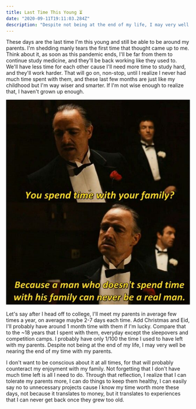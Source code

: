 ```yaml
---
title: Last Time This Young ⏳
date: "2020-09-11T19:11:03.284Z"
description: "Despite not being at the end of my life, I may very well be nearing the end of my time with my parents."
---
```


These days are the last time I'm this young and still be able to be around my parents. I'm shedding manly tears the first time that thought came up to me. Think about it, as soon as this pandemic ends, I'll be far from them to continue study medicine, and they'll be back working like they used to. We'll have less time for each other cause I'll need more time to study hard, and they'll work harder. That will go on, non-stop, until I realize I never had much time spent with them, and these last few months are just like my childhood but I'm way wiser and smarter. If I'm not wise enough to realize that, I haven't grown up enough.

![Gatsby](./corleone-family.jpg)

Let's say after I head off to college, I'll meet my parents in average few times a year, on average maybe 2-7 days each time. Add Christmas and Eid, I'll probably have around 1 month time with them if I'm lucky. Compare that to the ~18 years that I spent with them, everyday except the sleepovers and competition camps. I probably have only 1/100 the time I used to have left with my parents. Despite not being at the end of my life, I may very well be nearing the end of my time with my parents.

I don't want to be conscious about it at all times, for that will probably counteract my enjoyment with my family. Not forgetting that I don't have much time left is all I need to do. Through that reflection, I realize that I can tolerate my parents more, I can do things to keep them healthy, I can easily say no to unnecessary projects cause I know my time worth more these days, not because it translates to money, but it translates to experiences that I can never get back once they grew too old.